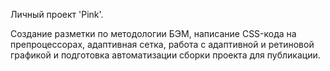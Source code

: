 Личный проект 'Pink'.

Создание разметки по методологии БЭМ, написание CSS-кода на препроцессорах, адаптивная сетка, работа с адаптивной и ретиновой графикой и подготовка автоматизации сборки проекта для публикации.
